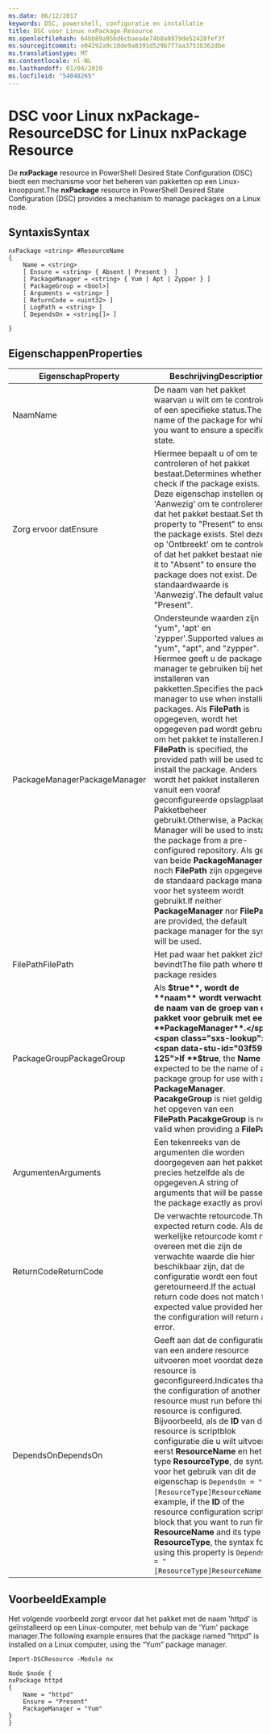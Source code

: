 ```yaml
---
ms.date: 06/12/2017
keywords: DSC, powershell, configuratie en installatie
title: DSC voor Linux nxPackage-Resource
ms.openlocfilehash: 64bb89a95bd6cbaea4e74b8a9979de52428fef3f
ms.sourcegitcommit: e04292a9c10de9a8391d529b7f7aa3753b362dbe
ms.translationtype: MT
ms.contentlocale: nl-NL
ms.lasthandoff: 01/04/2019
ms.locfileid: "54048265"
---
```

# <a name="dsc-for-linux-nxpackage-resource"></a><span data-ttu-id="03f59-103">DSC voor Linux nxPackage-Resource</span><span class="sxs-lookup"><span data-stu-id="03f59-103">DSC for Linux nxPackage Resource</span></span>

<span data-ttu-id="03f59-104">De **nxPackage** resource in PowerShell Desired State Configuration (DSC) biedt een mechanisme voor het beheren van pakketten op een Linux-knooppunt.</span><span class="sxs-lookup"><span data-stu-id="03f59-104">The **nxPackage** resource in PowerShell Desired State Configuration (DSC) provides a mechanism to manage packages on a Linux node.</span></span>

## <a name="syntax"></a><span data-ttu-id="03f59-105">Syntaxis</span><span class="sxs-lookup"><span data-stu-id="03f59-105">Syntax</span></span>

```
nxPackage <string> #ResourceName
{
    Name = <string>
    [ Ensure = <string> { Absent | Present }  ]
    [ PackageManager = <string> { Yum | Apt | Zypper } ]
    [ PackageGroup = <bool>]
    [ Arguments = <string> ]
    [ ReturnCode = <uint32> ]
    [ LogPath = <string> ]
    [ DependsOn = <string[]> ]

}
```

## <a name="properties"></a><span data-ttu-id="03f59-106">Eigenschappen</span><span class="sxs-lookup"><span data-stu-id="03f59-106">Properties</span></span>

|  <span data-ttu-id="03f59-107">Eigenschap</span><span class="sxs-lookup"><span data-stu-id="03f59-107">Property</span></span> |  <span data-ttu-id="03f59-108">Beschrijving</span><span class="sxs-lookup"><span data-stu-id="03f59-108">Description</span></span> |
|---|---|
| <span data-ttu-id="03f59-109">Naam</span><span class="sxs-lookup"><span data-stu-id="03f59-109">Name</span></span>| <span data-ttu-id="03f59-110">De naam van het pakket waarvan u wilt om te controleren of een specifieke status.</span><span class="sxs-lookup"><span data-stu-id="03f59-110">The name of the package for which you want to ensure a specific state.</span></span>|
| <span data-ttu-id="03f59-111">Zorg ervoor dat</span><span class="sxs-lookup"><span data-stu-id="03f59-111">Ensure</span></span>| <span data-ttu-id="03f59-112">Hiermee bepaalt u of om te controleren of het pakket bestaat.</span><span class="sxs-lookup"><span data-stu-id="03f59-112">Determines whether to check if the package exists.</span></span> <span data-ttu-id="03f59-113">Deze eigenschap instellen op 'Aanwezig' om te controleren of dat het pakket bestaat.</span><span class="sxs-lookup"><span data-stu-id="03f59-113">Set this property to "Present" to ensure the package exists.</span></span> <span data-ttu-id="03f59-114">Stel deze in op 'Ontbreekt' om te controleren of dat het pakket bestaat niet.</span><span class="sxs-lookup"><span data-stu-id="03f59-114">Set it to "Absent" to ensure the package does not exist.</span></span> <span data-ttu-id="03f59-115">De standaardwaarde is 'Aanwezig'.</span><span class="sxs-lookup"><span data-stu-id="03f59-115">The default value is "Present".</span></span>|
| <span data-ttu-id="03f59-116">PackageManager</span><span class="sxs-lookup"><span data-stu-id="03f59-116">PackageManager</span></span>| <span data-ttu-id="03f59-117">Ondersteunde waarden zijn "yum", 'apt' en 'zypper'.</span><span class="sxs-lookup"><span data-stu-id="03f59-117">Supported values are "yum", "apt", and "zypper".</span></span> <span data-ttu-id="03f59-118">Hiermee geeft u de package manager te gebruiken bij het installeren van pakketten.</span><span class="sxs-lookup"><span data-stu-id="03f59-118">Specifies the package manager to use when installing packages.</span></span> <span data-ttu-id="03f59-119">Als **FilePath** is opgegeven, wordt het opgegeven pad wordt gebruikt om het pakket te installeren.</span><span class="sxs-lookup"><span data-stu-id="03f59-119">If **FilePath** is specified, the provided path will be used to install the package.</span></span> <span data-ttu-id="03f59-120">Anders wordt het pakket installeren vanuit een vooraf geconfigureerde opslagplaats Pakketbeheer gebruikt.</span><span class="sxs-lookup"><span data-stu-id="03f59-120">Otherwise, a Package Manager will be used to install the package from a pre-configured repository.</span></span> <span data-ttu-id="03f59-121">Als geen van beide **PackageManager** noch **FilePath** zijn opgegeven, de standaard package manager voor het systeem wordt gebruikt.</span><span class="sxs-lookup"><span data-stu-id="03f59-121">If neither **PackageManager** nor **FilePath** are provided, the default package manager for the system will be used.</span></span>|
| <span data-ttu-id="03f59-122">FilePath</span><span class="sxs-lookup"><span data-stu-id="03f59-122">FilePath</span></span>| <span data-ttu-id="03f59-123">Het pad waar het pakket zich bevindt</span><span class="sxs-lookup"><span data-stu-id="03f59-123">The file path where the package resides</span></span>|
| <span data-ttu-id="03f59-124">PackageGroup</span><span class="sxs-lookup"><span data-stu-id="03f59-124">PackageGroup</span></span>| <span data-ttu-id="03f59-125">Als **$true**, wordt de **naam** wordt verwacht dat de naam van de groep van een pakket voor gebruik met een **PackageManager**.</span><span class="sxs-lookup"><span data-stu-id="03f59-125">If **$true**, the **Name** is expected to be the name of a package group for use with a **PackageManager**.</span></span> <span data-ttu-id="03f59-126">**PacakgeGroup** is niet geldig bij het opgeven van een **FilePath**.</span><span class="sxs-lookup"><span data-stu-id="03f59-126">**PacakgeGroup** is not valid when providing a **FilePath**.</span></span>|
| <span data-ttu-id="03f59-127">Argumenten</span><span class="sxs-lookup"><span data-stu-id="03f59-127">Arguments</span></span>| <span data-ttu-id="03f59-128">Een tekenreeks van de argumenten die worden doorgegeven aan het pakket precies hetzelfde als de opgegeven.</span><span class="sxs-lookup"><span data-stu-id="03f59-128">A string of arguments that will be passed to the package exactly as provided.</span></span>|
| <span data-ttu-id="03f59-129">ReturnCode</span><span class="sxs-lookup"><span data-stu-id="03f59-129">ReturnCode</span></span>| <span data-ttu-id="03f59-130">De verwachte retourcode.</span><span class="sxs-lookup"><span data-stu-id="03f59-130">The expected return code.</span></span> <span data-ttu-id="03f59-131">Als de werkelijke retourcode komt niet overeen met die zijn de verwachte waarde die hier beschikbaar zijn, dat de configuratie wordt een fout geretourneerd.</span><span class="sxs-lookup"><span data-stu-id="03f59-131">If the actual return code does not match the expected value provided here, the configuration will return an error.</span></span>|
| <span data-ttu-id="03f59-132">DependsOn</span><span class="sxs-lookup"><span data-stu-id="03f59-132">DependsOn</span></span> | <span data-ttu-id="03f59-133">Geeft aan dat de configuratie van een andere resource uitvoeren moet voordat deze resource is geconfigureerd.</span><span class="sxs-lookup"><span data-stu-id="03f59-133">Indicates that the configuration of another resource must run before this resource is configured.</span></span> <span data-ttu-id="03f59-134">Bijvoorbeeld, als de **ID** van de resource is scriptblok configuratie die u wilt uitvoeren eerst **ResourceName** en het type **ResourceType**, de syntaxis voor het gebruik van dit de eigenschap is `DependsOn = "[ResourceType]ResourceName"`.</span><span class="sxs-lookup"><span data-stu-id="03f59-134">For example, if the **ID** of the resource configuration script block that you want to run first is **ResourceName** and its type is **ResourceType**, the syntax for using this property is `DependsOn = "[ResourceType]ResourceName"`.</span></span>|

## <a name="example"></a><span data-ttu-id="03f59-135">Voorbeeld</span><span class="sxs-lookup"><span data-stu-id="03f59-135">Example</span></span>

<span data-ttu-id="03f59-136">Het volgende voorbeeld zorgt ervoor dat het pakket met de naam 'httpd' is geïnstalleerd op een Linux-computer, met behulp van de 'Yum' package manager.</span><span class="sxs-lookup"><span data-stu-id="03f59-136">The following example ensures that the package named "httpd" is installed on a Linux computer, using the “Yum” package manager.</span></span>

```
Import-DSCResource -Module nx

Node $node {
nxPackage httpd
{
    Name = "httpd"
    Ensure = "Present"
    PackageManager = "Yum"
}
}
```